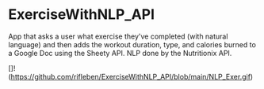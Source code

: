 # ExerciseWithNLP_API

App that asks a user what exercise they've completed (with natural language) and then adds the workout duration, type, and calories burned to a Google Doc using the Sheety API. NLP done by the Nutritionix API.

[]!(https://github.com/rifleben/ExerciseWithNLP_API/blob/main/NLP_Exer.gif)

